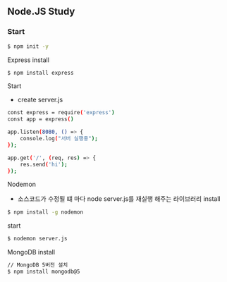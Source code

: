 ## Node.JS Study

### Start
```bash
$ npm init -y
```

Express install
```bash
$ npm install express
```

Start
- create server.js
```bash
const express = require('express')
const app = express()

app.listen(8080, () => {
    console.log("서버 실행중");
});

app.get('/', (req, res) => {
    res.send('hi');
});
```

Nodemon
- 소스코드가 수정될 떄 마다 node server.js를 재실행 해주는 라이브러리
install
```bash
$ npm install -g nodemon
```
start
```bash
$ nodemon server.js
```

MongoDB
install
```bash
// MongoDB 5버전 설치
$ npm install mongodb@5
```